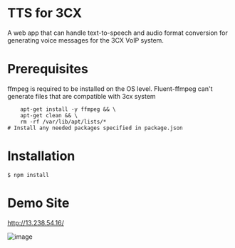 # TTS for 3CX

A web app that can handle text-to-speech and audio format conversion for generating voice messages for the 3CX VoIP system.
# Prerequisites

ffmpeg is required to be installed on the OS level. Fluent-ffmpeg can't generate files that are compatible with 3cx system
``` apt-get update && \
    apt-get install -y ffmpeg && \
    apt-get clean && \
    rm -rf /var/lib/apt/lists/*
# Install any needed packages specified in package.json
```
# Installation

```
$ npm install
```
# Demo Site

http://13.238.54.16/

![image](https://github.com/JeremyCybersquad/PollyProject/assets/157558995/0ebe5e13-a8d6-46e9-a0e8-33ed8de52ef7)
